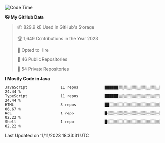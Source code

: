 <!--START_SECTION:waka-->
![Code Time](http://img.shields.io/badge/Code%20Time-5%2C840%20hrs%2052%20mins-blue)

**🐱 My GitHub Data** 

> 📦 829.9 kB Used in GitHub's Storage 
 > 
> 🏆 1,649 Contributions in the Year 2023
 > 
> 💼 Opted to Hire
 > 
> 📜 46 Public Repositories 
 > 
> 🔑 54 Private Repositories 
 > 
**I Mostly Code in Java** 

```text
JavaScript               11 repos            ██████░░░░░░░░░░░░░░░░░░░   24.44 % 
TypeScript               11 repos            ██████░░░░░░░░░░░░░░░░░░░   24.44 % 
HTML                     3 repos             ██░░░░░░░░░░░░░░░░░░░░░░░   06.67 % 
HCL                      1 repo              █░░░░░░░░░░░░░░░░░░░░░░░░   02.22 % 
Shell                    1 repo              █░░░░░░░░░░░░░░░░░░░░░░░░   02.22 % 
```




 Last Updated on 11/11/2023 18:33:31 UTC
<!--END_SECTION:waka-->

